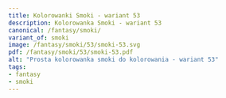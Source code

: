 ```yaml
---
title: Kolorowanki Smoki - wariant 53
description: Kolorowanka Smoki - wariant 53
canonical: /fantasy/smoki/
variant_of: smoki
image: /fantasy/smoki/53/smoki-53.svg
pdf: /fantasy/smoki/53/smoki-53.pdf
alt: "Prosta kolorowanka smoki do kolorowania - wariant 53"
tags:
- fantasy
- smoki
---
```

